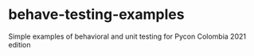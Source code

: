 # behave-testing-examples

Simple examples of behavioral and unit testing for Pycon Colombia 2021 edition
